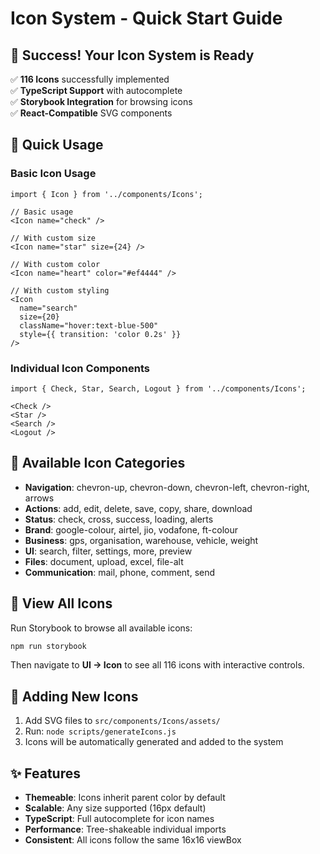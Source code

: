 # Icon System - Quick Start Guide

## 🎉 Success! Your Icon System is Ready

✅ **116 Icons** successfully implemented  
✅ **TypeScript Support** with autocomplete  
✅ **Storybook Integration** for browsing icons  
✅ **React-Compatible** SVG components  

## 🚀 Quick Usage

### Basic Icon Usage
```tsx
import { Icon } from '../components/Icons';

// Basic usage
<Icon name="check" />

// With custom size
<Icon name="star" size={24} />

// With custom color
<Icon name="heart" color="#ef4444" />

// With custom styling
<Icon 
  name="search" 
  size={20} 
  className="hover:text-blue-500"
  style={{ transition: 'color 0.2s' }}
/>
```

### Individual Icon Components
```tsx
import { Check, Star, Search, Logout } from '../components/Icons';

<Check />
<Star />
<Search />
<Logout />
```

## 📂 Available Icon Categories

- **Navigation**: chevron-up, chevron-down, chevron-left, chevron-right, arrows
- **Actions**: add, edit, delete, save, copy, share, download
- **Status**: check, cross, success, loading, alerts
- **Brand**: google-colour, airtel, jio, vodafone, ft-colour
- **Business**: gps, organisation, warehouse, vehicle, weight
- **UI**: search, filter, settings, more, preview
- **Files**: document, upload, excel, file-alt
- **Communication**: mail, phone, comment, send

## 🎨 View All Icons

Run Storybook to browse all available icons:
```bash
npm run storybook
```

Then navigate to **UI → Icon** to see all 116 icons with interactive controls.

## 🔧 Adding New Icons

1. Add SVG files to `src/components/Icons/assets/`
2. Run: `node scripts/generateIcons.js`
3. Icons will be automatically generated and added to the system

## ✨ Features

- **Themeable**: Icons inherit parent color by default
- **Scalable**: Any size supported (16px default)
- **TypeScript**: Full autocomplete for icon names
- **Performance**: Tree-shakeable individual imports
- **Consistent**: All icons follow the same 16x16 viewBox 